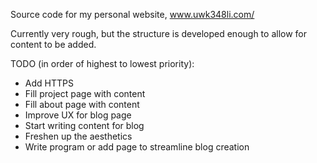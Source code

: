 Source code for my personal website, www.uwk348li.com/

Currently very rough, but the structure is developed enough to allow for content to be added.

TODO (in order of highest to lowest priority):
- Add HTTPS
- Fill project page with content
- Fill about page with content
- Improve UX for blog page
- Start writing content for blog
- Freshen up the aesthetics
- Write program or add page to streamline blog creation
